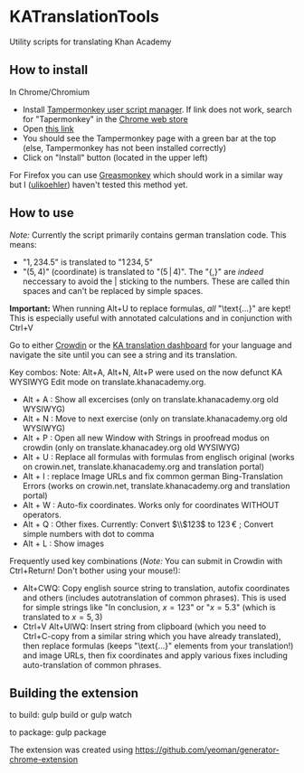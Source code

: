 # KATranslationTools

Utility scripts for translating Khan Academy

## How to install

In Chrome/Chromium

* Install [Tampermonkey user script manager](https://chrome.google.com/webstore/detail/tampermonkey/dhdgffkkebhmkfjojejmpbldmpobfkfo). If link does not work, search for "Tapermonkey" in the [Chrome web store](https://chrome.google.com/webstore)
* Open [this link](https://github.com/ulikoehler/KATranslationTools/raw/master/KATranslationTools.user.js)
* You should see the Tampermonkey page with a green bar at the top (else, Tampermonkey has not been installed correctly)
* Click on "Install" button (located in the upper left)

For Firefox you can use [Greasmonkey](https://addons.mozilla.org/de/firefox/addon/greasemonkey/) which should work in a similar way but I ([ulikoehler](https://github.com/ulikoehler)) haven't tested this method yet.

## How to use

*Note:* Currently the script primarily contains german translation code. This means:

* "$1,234.5$" is translated to "$1{\,}234{,}5$"
* "$(5,4)$" (coordinate) is translated to "$(5{\,}|{\,}4)$". The "{\,}" are *indeed* neccessary to avoid the | sticking to the numbers. These are called thin spaces and can't be replaced by simple spaces.

**Important:** When running Alt+U to replace formulas, *all* "\\text{...}" are kept! This is especially useful with annotated calculations and in conjunction with Ctrl+V

Go to either [Crowdin](https://crowdin.com/project/khanacademy/de) or the [KA translation dashboard](https://www.khanacademy.org/translations/de/) for your language and navigate the site until you can see a string and its translation.

Key combos:
Note: Alt+A, Alt+N, Alt+P were used on the now defunct KA WYSIWYG Edit mode on translate.khanacademy.org.
* Alt + A : Show all excercises (only on translate.khanacademy.org old WYSIWYG)
* Alt + N : Move to next exercise (only on translate.khanacademy.org old WYSIWYG)
* Alt + P : Open all new Window with Strings in proofread modus on crowdin (only on translate.khanacadey.org old WYSIWYG)
* Alt + U : Replace all formulas with formulas from englisch original (works on crowin.net, translate.khanacademy.org and translation portal)
* Alt + I : replace Image URLs and fix common german Bing-Translation Errors (works on crowin.net, translate.khanacademy.org and translation portal)
* Alt + W : Auto-fix coordinates. Works only for coordinates WITHOUT operators.
* Alt + Q : Other fixes. Currently: Convert $\\$123$ to $123{\,}€$ ; Convert simple numbers with dot to comma
* Alt + L : Show images

Frequently used key combinations (*Note:* You can submit in Crowdin with Ctrl+Return! Don't bother using your mouse!):

* Alt+CWQ: Copy english source string to translation, autofix coordinates and others (includes autotranslation of common phrases). This is used for simple strings like "In conclusion, $x=123$" or "$x=5.$3" (which is translated to $x=5{,}3$)
* Ctrl+V Alt+UIWQ: Insert string from clipboard (which you need to Ctrl+C-copy from a similar string which you have already translated), then replace formulas (keeps "\\text{...}" elements from your translation!) and image URLs, then fix coordinates and apply various fixes including auto-translation of common phrases.


## Building the extension

to build:
 gulp build or gulp watch

to package:
 gulp package
 
The extension was created using https://github.com/yeoman/generator-chrome-extension